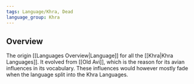 ```yaml
---
tags: Language/Khra, Dead
language_group: Khra
---
```

## Overview
The origin [[Languages Overview|Language]] for all the [[Khra|Khra Languages]]. It evolved from [[Old Avi]], which is the reason for its avian influences in its vocabulary. These influences would however mostly fade when the language split into the Khra Languages.